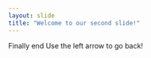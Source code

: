 ```yaml
---
layout: slide
title: "Welcome to our second slide!"
---
```

Finally end
Use the left arrow to go back!
